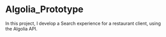 # Algolia_Prototype

In this project, I develop a Search experience for a restaurant client, using the Algolia API. 
